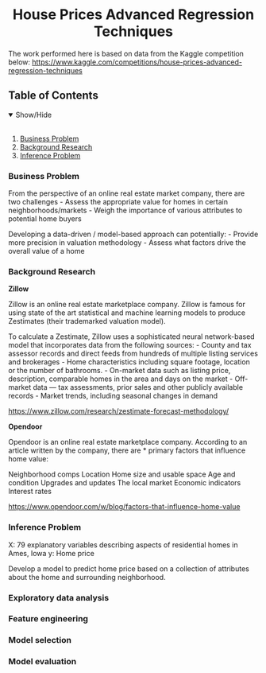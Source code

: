 <h1 align='center'>House Prices Advanced Regression Techniques</h1>

The work performed here is based on data from the Kaggle competition below:
https://www.kaggle.com/competitions/house-prices-advanced-regression-techniques

## Table of Contents
<details open>
<summary>Show/Hide</summary>
<br>

1. [ Business Problem ](#Business_Problem)
2. [ Background Research ](#Background_Research)
3. [ Inference Problem ](#Inference_Problem)
</details>


### Business Problem

From the perspective of an online real estate market company, there are two challenges
    - Assess the appropriate value for homes in certain neighborhoods/markets
    - Weigh the importance of various attributes to potential home buyers

Developing a data-driven / model-based approach can potentially:
    - Provide more precision in valuation methodology
    - Assess what factors drive the overall value of a home


### Background Research

**Zillow**

Zillow is an online real estate marketplace company. Zillow is famous for using state of the art statistical and machine learning models to produce Zestimates (their trademarked valuation model).

To calculate a Zestimate, Zillow uses a sophisticated neural network-based model that incorporates data from the following sources:
    - County and tax assessor records and direct feeds from hundreds of multiple listing services and brokerages
    - Home characteristics including square footage, location or the number of bathrooms.
    - On-market data such as listing price, description, comparable homes in the area and days on the market
    - Off-market data — tax assessments, prior sales and other publicly available records
    - Market trends, including seasonal changes in demand

https://www.zillow.com/research/zestimate-forecast-methodology/

**Opendoor**

Opendoor is an online real estate marketplace company. According to an article written by the company, there are * primary factors that influence home value:

Neighborhood comps
Location
Home size and usable space
Age and condition
Upgrades and updates
The local market
Economic indicators
Interest rates

https://www.opendoor.com/w/blog/factors-that-influence-home-value


### Inference Problem

X: 79 explanatory variables describing aspects of residential homes in Ames, Iowa
y: Home price

Develop a model to predict home price based on a collection of attributes about the home and surrounding neighborhood.

### Exploratory data analysis

### Feature engineering

### Model selection

### Model evaluation


